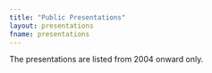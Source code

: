 ```yaml
---
title: "Public Presentations"
layout: presentations
fname: presentations
---
```


The presentations are listed from 2004 onward only.
